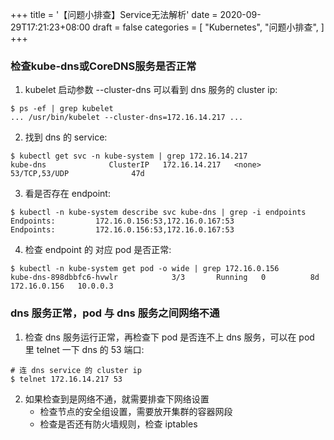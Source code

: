 +++
title = '【问题小排查】Service无法解析'
date = 2020-09-29T17:21:23+08:00
draft = false
categories = [
    "Kubernetes",
    "问题小排查",
]
+++

### 检查kube-dns或CoreDNS服务是否正常

1. kubelet 启动参数 --cluster-dns 可以看到 dns 服务的 cluster ip:

```shell
$ ps -ef | grep kubelet  
... /usr/bin/kubelet --cluster-dns=172.16.14.217 ...
```

2. 找到 dns 的 service:

```shell
$ kubectl get svc -n kube-system | grep 172.16.14.217  
kube-dns              ClusterIP   172.16.14.217   <none>        53/TCP,53/UDP              47d
```

3. 看是否存在 endpoint:

```shell
$ kubectl -n kube-system describe svc kube-dns | grep -i endpoints  
Endpoints:         172.16.0.156:53,172.16.0.167:53  
Endpoints:         172.16.0.156:53,172.16.0.167:53
```

4. 检查 endpoint 的 对应 pod 是否正常:

```shell
$ kubectl -n kube-system get pod -o wide | grep 172.16.0.156  
kube-dns-898dbbfc6-hvwlr            3/3       Running   0          8d        172.16.0.156   10.0.0.3
```


### dns 服务正常，pod 与 dns 服务之间网络不通

1. 检查 dns 服务运行正常，再检查下 pod 是否连不上 dns 服务，可以在 pod 里 telnet 一下 dns 的 53 端口:

```shell
# 连 dns service 的 cluster ip
$ telnet 172.16.14.217 53
```

2. 如果检查到是网络不通，就需要排查下网络设置
    - 检查节点的安全组设置，需要放开集群的容器网段
    - 检查是否还有防火墙规则，检查 iptables